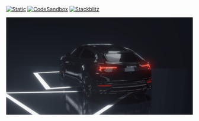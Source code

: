[![Static](https://img.shields.io/badge/demo-%23646CFF.svg?logo=html5&logoColor=white)](https://pmndrs.github.io/examples/building-dynamic-envmaps)
[![CodeSandbox](https://img.shields.io/badge/codesandbox-040404?logo=codesandbox&logoColor=DBDBDB)](https://codesandbox.io/s/github/pmndrs/examples/tree/main/apps/building-dynamic-envmaps)
[![Stackblitz](https://img.shields.io/badge/stackblitz-fff?logo=Stackblitz&logoColor=1389FD)](https://stackblitz.com/github/pmndrs/examples/tree/main/apps/building-dynamic-envmaps)

![](thumbnail.png)

